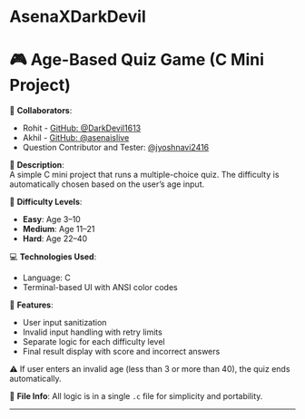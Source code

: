 # AsenaXDarkDevil
# 🎮 Age-Based Quiz Game (C Mini Project)

👥 **Collaborators**:  
- Rohit - [GitHub: @DarkDevil1613](https://github.com/DarkDevil1613)  
- Akhil - [GitHub: @asenaislive](https://github.com/asenaislive)  
- Question Contributor and Tester: [@jyoshnavi2416](https://github.com/jyoshnavi2416)  

📌 **Description**:  
A simple C mini project that runs a multiple-choice quiz. The difficulty is automatically chosen based on the user’s age input.

🧠 **Difficulty Levels**:
- **Easy**: Age 3–10  
- **Medium**: Age 11–21  
- **Hard**: Age 22–40  

💻 **Technologies Used**:
- Language: C  
- Terminal-based UI with ANSI color codes

🚀 **Features**:
- User input sanitization
- Invalid input handling with retry limits
- Separate logic for each difficulty level
- Final result display with score and incorrect answers

⚠️ If user enters an invalid age (less than 3 or more than 40), the quiz ends automatically.

📂 **File Info**:
All logic is in a single `.c` file for simplicity and portability.

---
